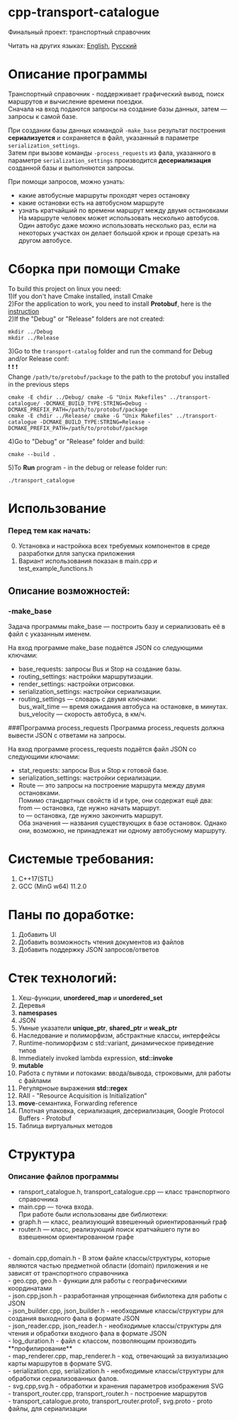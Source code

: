 # cpp-transport-catalogue
Финальный проект: транспортный справочник

Читать на других языках: [English](README.md), [Русский](README.Russian.md)

# Описание программы
Транспортный справочник - поддерживает графический вывод, поиск маршрутов и вычисление времени поездки.<br> 
Сначала на вход подаются запросы на создание базы данных, затем — запросы к самой базе. <br>

При создании базы данных командой `-make_base` результат построения **сериализуется** и сохраняется в файл, указанный в параметре `serialization_settings`.<br>
Затем при вызове команды `-process_requests` из фала, указанного в параметре `serialization_settings` производится **десериализация** созданной базы и выполняются запросы.<br>

При помощи запросов, можно узнать: <br>
 - какие автобусные маршруты проходят через остановку<br>
 - какие остановки есть на автобусном маршруте<br>
 - узнать кратчайший по времени маршрут между двумя остановками<br>
   На маршруте человек может использовать несколько автобусов. <br>
   Один автобус даже можно использовать несколько раз, если на некоторых участках он делает большой крюк и проще срезать на другом автобусе.<br>

# Сборка при помощи Cmake
To build this project on linux you need:<br>
1)If you don't have Cmake installed, install Cmake<br>
2)For the application to work, you need to install **Protobuf**, here is the [instruction](Instruction.Protobuf.RUS.md)<br>
2)If the "Debug" or "Release" folders are not created:<br>

```
mkdir ../Debug
mkdir ../Release
```
3)Go to the `transport-catalog` folder and run the command for Debug and/or Release conf:<br>
:exclamation: :exclamation: :exclamation:<br>
Change `/path/to/protobuf/package` to the path to the protobuf you installed in the previous steps<br>

<!-- /home/yuriy/Документы/YP/protobuf/package -->

```
cmake -E chdir ../Debug/ cmake -G "Unix Makefiles" ../transport-catalogue/ -DCMAKE_BUILD_TYPE:STRING=Debug -DCMAKE_PREFIX_PATH=/path/to/protobuf/package 
cmake -E chdir ../Release/ cmake -G "Unix Makefiles" ../transport-catalogue -DCMAKE_BUILD_TYPE:STRING=Release -DCMAKE_PREFIX_PATH=/path/to/protobuf/package 
```
4)Go to "Debug" or "Release" folder and build:<br>

```
cmake --build .
```

5)To **Run** program - in the debug or release folder run:<br>

```
./transport_catalogue
```

# Использование

### Перед тем как начать:
  0. Установка и настройкка всех требуемых компонентов в среде разработки длля запуска приложения
  1. Вариант использования показан в main.cpp и test_example_functions.h 

## Описание возможностей:
### -make_base
Задача программы make_base — построить базу и сериализовать её в файл с указанным именем.<br>

На вход программе make_base подаётся JSON со следующими ключами:<br>
 - base_requests: запросы Bus и Stop на создание базы.<br>
 - routing_settings: настройки маршрутизации.<br>
 - render_settings: настройки отрисовки.<br>
 - serialization_settings: настройки сериализации.<br>
 - routing_settings — словарь с двумя ключами:<br>
   bus_wait_time — время ожидания автобуса на остановке, в минутах.<br>
   bus_velocity — скорость автобуса, в км/ч. 

###Программа process_requests
Программа process_requests должна вывести JSON с ответами на запросы.<br>	
  
На вход программе process_requests подаётся файл JSON со следующими ключами:<br>
 - stat_requests: запросы Bus и Stop к готовой базе.<br>
 - serialization_settings: настройки сериализации.<br>
 - Route — это запросы на построение маршрута между двумя остановками.<br>
 	Помимо стандартных свойств id и type, они содержат ещё два:<br>
	from — остановка, где нужно начать маршрут.<br>
	to — остановка, где нужно закончить маршрут.<br>
	Оба значения — названия существующих в базе остановок. Однако они, возможно, не принадлежат ни одному автобусному маршруту.<br>

# Системые требования:
  1. C++17(STL)
  2. GCC (MinG w64) 11.2.0  
  
# Паны по доработке:
1. Добавить UI
2. Добавить возможность чтения документов из файлов
3. Добавить поддержку JSON запросов/ответов<br>

# Стек технологий:
  1. Хеш-функции, **unordered_map** и **unordered_set**
  2. Деревья
  3. **namespases**
  4. JSON
  5. Умные указатели **unique_ptr**, **shared_ptr** и **weak_ptr**
  6. Наследование и полиморфизм, абстрактные классы, интерфейсы
  7. Runtime-полиморфизм с std::variant, динамическое приведение типов
  8. Immediately invoked lambda expression, **std::invoke**
  9. **mutable**
 10. Работа с путями и потоками: ввода/вывода, строковыми, для работы с файлами
 11. Регулярноые выражения **std::regex**
 12. RAII - "Resource Acquisition is Initialization”
 13. **move**-семантика, Forwarding reference
 14. Плотная упаковка, сериализация, десериализация, Google Protocol Buffers - Protobuf
 15. Таблица виртуальных методов

# Структура
### Описание файлов программы
 - ransport_catalogue.h, transport_catalogue.cpp — класс транспортного справочника<br>
 - main.cpp — точка входа.<br>
При работе были использованы две библиотеки:<br>
 - graph.h — класс, реализующий взвешенный ориентированный граф<br>
 - router.h — класс, реализующий поиск кратчайшего пути во взвешенном ориентированном графе<br>
 <br>
 - domain.cpp,domain.h - В этом файле классы/структуры, которые являются частью предметной области (domain) приложения и не зависят от транспортного справочника<br>
 - geo.cpp, geo.h - функции для работы с географическими координатами<br>
 - json.cpp,json.h - разработанная упрощенная бибилотека для работы с JSON<br>
 - json_builder.cpp, json_builder.h - необходимые классы/структуры для создания выходного фала в формате JSON<br>
 - json_reader.cpp, json_reader.h - необходимые классы/структуры для чтения и обработки входного фала в формате JSON<br>
 - log_duration.h - файл с классом, позволяющим производить **профилирование**<br>
 - map_renderer.cpp, map_renderer.h - код, отвечающий за визуализацию карты маршрутов в формате SVG.<br>
 - serialization.cpp, serialization.h - необходимые классы/структуры для обработки сериализованных фалов.<br>
 - svg.cpp,svg.h - обработки и хранения параметров изображения SVG<br>
 - transport_router.cpp, transport_router.h - построение маршрутов<br>
 - transport_catalogue.proto, transport_router.protoF, svg.proto - proto файлы, для сериализации<br>

<!-- 
# Структура словаря render_settings:
{
  "width": 1200.0,
  "height": 1200.0,

  "padding": 50.0,

  "line_width": 14.0,
  "stop_radius": 5.0,

  "bus_label_font_size": 20,
  "bus_label_offset": [7.0, 15.0],

  "stop_label_font_size": 20,
  "stop_label_offset": [7.0, -3.0],

  "underlayer_color": [255, 255, 255, 0.85],
  "underlayer_width": 3.0,

  "color_palette": [
    "green",
    [255, 160, 0],
    "red"
  ]
} 
width и height — ширина и высота изображения в пикселях. Вещественное число в диапазоне от 0 до 100000.
padding — отступ краёв карты от границ SVG-документа. Вещественное число не меньше 0 и меньше min(width, height)/2.
line_width — толщина линий, которыми рисуются автобусные маршруты. Вещественное число в диапазоне от 0 до 100000.
stop_radius — радиус окружностей, которыми обозначаются остановки. Вещественное число в диапазоне от 0 до 100000.
bus_label_font_size — размер текста, которым написаны названия автобусных маршрутов. Целое число в диапазоне от 0 до 100000.
bus_label_offset — смещение надписи с названием маршрута относительно координат конечной остановки на карте. Массив из двух элементов типа double. Задаёт значения свойств dx и dy SVG-элемента <text>. Элементы массива — числа в диапазоне от –100000 до 100000.
stop_label_font_size — размер текста, которым отображаются названия остановок. Целое число в диапазоне от 0 до 100000.
stop_label_offset — смещение названия остановки относительно её координат на карте. Массив из двух элементов типа double. Задаёт значения свойств dx и dy SVG-элемента <text>. Числа в диапазоне от –100000 до 100000.
underlayer_color — цвет подложки под названиями остановок и маршрутов. Формат хранения цвета будет ниже.
underlayer_width — толщина подложки под названиями остановок и маршрутов. Задаёт значение атрибута stroke-width элемента <text>. Вещественное число в диапазоне от 0 до 100000.
color_palette — цветовая палитра. Непустой массив.
Цвет можно указать в одном из следующих форматов:
в виде строки, например, "red" или "black";
в массиве из трёх целых чисел диапазона [0, 255]. Они определяют r, g и b компоненты цвета в формате svg::Rgb. Цвет [255, 16, 12] нужно вывести в SVG как rgb(255,16,12);
в массиве из четырёх элементов: три целых числа в диапазоне от [0, 255] и одно вещественное число в диапазоне от [0.0, 1.0]. Они задают составляющие red, green, blue и opacity цвета формата svg::Rgba. Цвет, заданный как [255, 200, 23, 0.85], должен быть выведен в SVG как rgba(255,200,23,0.85).
Гарантируется, что каждый цвет задан в одном из этих трёх форматов.

#Формат входных данных
Данные поступают из stdin в формате JSON-объекта. Его верхнеуровневая структура:
{
  "base_requests": [ ... ],
  "stat_requests": [ ... ]
} 
Это словарь, содержащий ключи:
base_requests — массив с описанием автобусных маршрутов и остановок,
stat_requests — массив с запросами к транспортному справочнику.

Описание базы маршрутов
Массив base_requests содержит элементы двух типов: маршруты и остановки. Они перечисляются в произвольном порядке.
Пример описания остановки:
{
  "type": "Stop",
  "name": "Электросети",
  "latitude": 43.598701,
  "longitude": 39.730623,
  "road_distances": {
    "Улица Докучаева": 3000,
    "Улица Лизы Чайкиной": 4300
  }
} 
image
Остановка «Электросети»
Описание остановки — словарь с ключами:
type — строка, равная "Stop". Означает, что словарь описывает остановку;
name — название остановки;
latitude и longitude — широта и долгота остановки — числа с плавающей запятой;
road_distances — словарь, задающий дорожное расстояние от этой остановки до соседних. Каждый ключ в этом словаре — название соседней остановки, значение — целочисленное расстояние в метрах.
Пример описания автобусного маршрута:
{
  "type": "Bus",
  "name": "14",
  "stops": [
    "Улица Лизы Чайкиной",
    "Электросети",
    "Улица Докучаева",
    "Улица Лизы Чайкиной"
  ],
  "is_roundtrip": true
} 
image
Описание кольцевого маршрута «14 »
Описание автобусного маршрута — словарь с ключами:
type — строка "Bus". Означает, что словарь описывает автобусный маршрут;
name — название маршрута;
stops — массив с названиями остановок, через которые проходит маршрут. У кольцевого маршрута название последней остановки дублирует название первой. Например: ["stop1", "stop2", "stop3", "stop1"];
is_roundtrip — значение типа bool. true, если маршрут кольцевой.
Формат запросов к транспортному справочнику и ответов на них
Запросы хранятся в массиве stat_requests. В ответ на них программа должна вывести в stdout JSON-массив ответов:
[
  { ответ на первый запрос },
  { ответ на второй запрос },
  ...
  { ответ на последний запрос }
] 
Каждый запрос — словарь с обязательными ключами id и type. Они задают уникальный числовой идентификатор запроса и его тип. В словаре могут быть и другие ключи, специфичные для конкретного типа запроса.
В выходном JSON-массиве на каждый запрос stat_requests должен быть ответ в виде словаря с обязательным ключом request_id. Значение ключа должно быть равно id соответствующего запроса. В словаре возможны и другие ключи, специфичные для конкретного типа ответа.
Порядок следования ответов на запросы в выходном массиве должен совпадать с порядком запросов в массиве stat_requests.
Получение информации о маршруте
Формат запроса:
{
  "id": 12345678,
  "type": "Bus",
  "name": "14"
} 
Ключ type имеет значение “Bus”. По нему можно определить, что это запрос на получение информации о маршруте.
Ключ name задаёт название маршрута, для которого приложение должно вывести статистическую информацию.
Ответ на этот запрос должен быть дан в виде словаря:
{
  "curvature": 2.18604,
  "request_id": 12345678,
  "route_length": 9300,
  "stop_count": 4,
  "unique_stop_count": 3
} 
Ключи словаря:
curvature — извилистость маршрута. Она равна отношению длины дорожного расстояния маршрута к длине географического расстояния. Число типа double;
request_id — должен быть равен id соответствующего запроса Bus. Целое число;
route_length — длина дорожного расстояния маршрута в метрах, целое число;
stop_count — количество остановок на маршруте;
unique_stop_count — количество уникальных остановок на маршруте.
Например, на кольцевом маршруте с остановками A, B, C, A четыре остановки. Три из них уникальные.
На некольцевом маршруте с остановками A, B и C пять остановок (A, B, C, B, A). Три из них уникальные.
Если в справочнике нет маршрута с указанным названием, ответ должен быть таким:
{
  "request_id": 12345678,
  "error_message": "not found"
} 
Получение информации об остановке
Формат запроса:
{
  "id": 12345,
  "type": "Stop",
  "name": "Улица Докучаева"
} 
Ключ name задаёт название остановки.
Ответ на запрос:
{
  "buses": [
      "14", "22к"
  ],
  "request_id": 12345
} 
Значение ключей ответа:
buses — массив названий маршрутов, которые проходят через эту остановку. Названия отсортированы в лексикографическом порядке.
request_id — целое число, равное id соответствующего запроса Stop.
Если в справочнике нет остановки с переданным названием, ответ на запрос должен быть такой:
{
  "request_id": 12345,
  "error_message": "not found"
} 


#В массиве stat_requests добавляется запрос на получение изображения, который имеет следующий вид:
{
  "type": "Map",
  "id": 11111
} 
Ответ на этот запрос отдаётся в виде словаря с ключами request_id и map:
{
  "map": "<?xml version=\"1.0\" encoding=\"UTF-8\" ?>\n<svg xmlns=\"http://www.w3.org/2000/svg\" version=\"1.1\">\n  <polyline points=\"100.817,170 30,30 100.817,170\" fill=\"none\" stroke=\"green\" stroke-width=\"14\" stroke-linecap=\"round\" stroke-linejoin=\"round\"/>\n  <text fill=\"rgba(255,255,255,0.85)\" stroke=\"rgba(255,255,255,0.85)\" stroke-width=\"3\" stroke-linecap=\"round\" stroke-linejoin=\"round\" x=\"100.817\" y=\"170\" dx=\"7\" dy=\"15\" font-size=\"20\" font-family=\"Verdana\" font-weight=\"bold\">114</text>\n  <text fill=\"green\" x=\"100.817\" y=\"170\" dx=\"7\" dy=\"15\" font-size=\"20\" font-family=\"Verdana\" font-weight=\"bold\">114</text>\n  <text fill=\"rgba(255,255,255,0.85)\" stroke=\"rgba(255,255,255,0.85)\" stroke-width=\"3\" stroke-linecap=\"round\" stroke-linejoin=\"round\" x=\"30\" y=\"30\" dx=\"7\" dy=\"15\" font-size=\"20\" font-family=\"Verdana\" font-weight=\"bold\">114</text>\n  <text fill=\"green\" x=\"30\" y=\"30\" dx=\"7\" dy=\"15\" font-size=\"20\" font-family=\"Verdana\" font-weight=\"bold\">114</text>\n  <circle cx=\"100.817\" cy=\"170\" r=\"5\" fill=\"white\"/>\n  <circle cx=\"30\" cy=\"30\" r=\"5\" fill=\"white\"/>\n  <text fill=\"rgba(255,255,255,0.85)\" stroke=\"rgba(255,255,255,0.85)\" stroke-width=\"3\" stroke-linecap=\"round\" stroke-linejoin=\"round\" x=\"100.817\" y=\"170\" dx=\"7\" dy=\"-3\" font-size=\"20\" font-family=\"Verdana\">Морской вокзал</text>\n  <text fill=\"black\" x=\"100.817\" y=\"170\" dx=\"7\" dy=\"-3\" font-size=\"20\" font-family=\"Verdana\">Морской вокзал</text>\n  <text fill=\"rgba(255,255,255,0.85)\" stroke=\"rgba(255,255,255,0.85)\" stroke-width=\"3\" stroke-linecap=\"round\" stroke-linejoin=\"round\" x=\"30\" y=\"30\" dx=\"7\" dy=\"-3\" font-size=\"20\" font-family=\"Verdana\">Ривьерский мост</text>\n  <text fill=\"black\" x=\"30\" y=\"30\" dx=\"7\" dy=\"-3\" font-size=\"20\" font-family=\"Verdana\">Ривьерский мост</text>\n</svg>",
  "request_id": 11111
} 
Ключ map — строка с изображением карты в формате SVG. Следующие спецсимволы при выводе строк в JSON нужно экранировать:
двойные кавычки";
обратный слэш \;
символы возврата каретки и перевода строки.
Ваша JSON-библиотека на это способна.

-->
